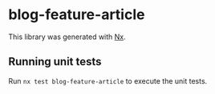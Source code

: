 # blog-feature-article

This library was generated with [Nx](https://nx.dev).

## Running unit tests

Run `nx test blog-feature-article` to execute the unit tests.
